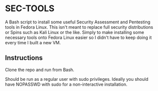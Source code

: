 # SEC-TOOLS

A Bash script to install some useful Security Assessment and Pentesting tools in Fedora Linux.
This isn't meant to replace full security distributions or Spins such as Kali Linux or the like. Simply to make installing some necessary tools onto Fedora Linux easier so I didn't have to keep doing it every time I built a new VM.

## Instructions

Clone the repo and run from Bash.

Should be run as a regular user with sudo privileges. Ideally you should have NOPASSWD with sudo for a non-interactive installation.
